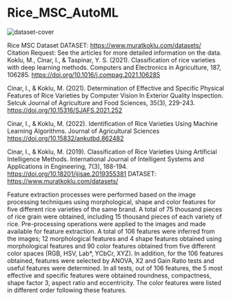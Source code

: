# Rice_MSC_AutoML

![dataset-cover](https://user-images.githubusercontent.com/100385953/179769100-21f82784-f2d7-4830-bb6f-1d34a3770cdd.jpg)


Rice MSC Dataset
DATASET: https://www.muratkoklu.com/datasets/
Citation Request: See the articles for more detailed information on the data.
Koklu, M., Cinar, I., & Taspinar, Y. S. (2021). Classification of rice varieties with deep learning methods. Computers and Electronics in Agriculture, 187, 106285. https://doi.org/10.1016/j.compag.2021.106285

Cinar, I., & Koklu, M. (2021). Determination of Effective and Specific Physical Features of Rice Varieties by Computer Vision In Exterior Quality Inspection. Selcuk Journal of Agriculture and Food Sciences, 35(3), 229-243. https://doi.org/10.15316/SJAFS.2021.252

Cinar, I., & Koklu, M. (2022). Identification of Rice Varieties Using Machine Learning Algorithms. Journal of Agricultural Sciences https://doi.org/10.15832/ankutbd.862482

Cinar, I., & Koklu, M. (2019). Classification of Rice Varieties Using Artificial Intelligence Methods. International Journal of Intelligent Systems and Applications in Engineering, 7(3), 188-194. https://doi.org/10.18201/ijisae.2019355381
DATASET: https://www.muratkoklu.com/datasets/

Feature extraction processes were performed based on the image processing techniques using morphological, shape and color features for five different rice varieties of the same brand. A total of 75 thousand pieces of rice grain were obtained, including 15 thousand pieces of each variety of rice. Pre-processing operations were applied to the images and made available for feature extraction. A total of 106 features were inferred from the images; 12 morphological features and 4 shape features obtained using morphological features and 90 color features obtained from five different color spaces (RGB, HSV, Lab*, YCbCr, XYZ). In addition, for the 106 features obtained, features were selected by ANOVA, X2 and Gain Ratio tests and useful features were determined. In all tests, out of 106 features, the 5 most effective and specific features were obtained roundness, compactness, shape factor 3, aspect ratio and eccentricity. The color features were listed in different order following these features.
